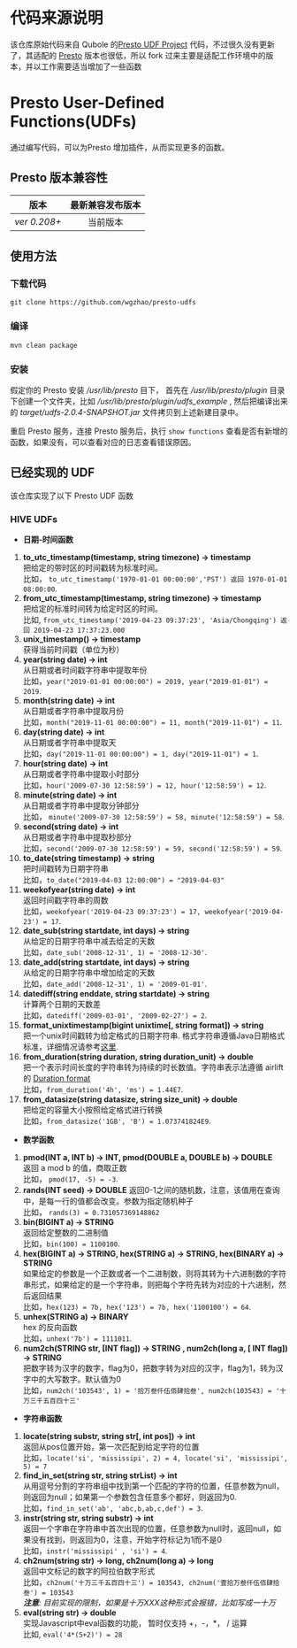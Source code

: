 # 代码来源说明

该仓库原始代码来自 Qubole 的[Presto UDF Project](https://github.com/qubole/presto-udfs) 代码，不过很久没有更新了，其适配的 [Presto](https://prestodb.github.io) 版本也很低，所以 fork 过来主要是适配工作环境中的版本，并以工作需要适当增加了一些函数

# Presto User-Defined Functions(UDFs)

通过编写代码，可以为Presto 增加插件，从而实现更多的函数。

## Presto 版本兼容性

| 版本  | 最新兼容发布版本 |
| ------------- |:-------------:|
| _ver 0.208+_  | 当前版本    |

## 使用方法

### 下载代码

`git clone https://github.com/wgzhao/presto-udfs`

### 编译

`mvn clean package`

### 安装

假定你的 Presto 安装  _/usr/lib/presto_ 目下， 首先在 _/usr/lib/presto/plugin_ 目录下创建一个文件夹，比如 _/usr/lib/presto/plugin/udfs\_example_ ,
然后把编译出来的 _target/udfs-2.0.4-SNAPSHOT.jar_ 文件拷贝到上述新建目录中。

重启 Presto 服务，连接 Presto 服务后，执行 `show functions` 查看是否有新增的函数，如果没有，可以查看对应的日志查看错误原因。

## 已经实现的 UDF

该仓库实现了以下 Presto UDF 函数

### HIVE UDFs

* **日期-时间函数**
  
 1. **to_utc_timestamp(timestamp, string timezone) -> timestamp**   
      把给定的带时区的时间戳转为标准时间。  
      比如， `to_utc_timestamp('1970-01-01 00:00:00','PST') 返回 1970-01-01 08:00:00`.
 2. **from_utc_timestamp(timestamp, string timezone) -> timestamp**  
      把给定的标准时间转为给定时区的时间。   
      比如, `from_utc_timestamp('2019-04-23 09:37:23', 'Asia/Chongqing') 返回 2019-04-23 17:37:23.000`
 3. **unix_timestamp() -> timestamp**  
      获得当前时间戳（单位为秒）
 4. **year(string date) -> int**    
      从日期或者时间戳字符串中提取年份  
      比如，`year("2019-01-01 00:00:00") = 2019, year("2019-01-01") = 2019`.
 5. **month(string date) -> int**  
      从日期或者字符串中提取月份  
      比如，`month("2019-11-01 00:00:00") = 11, month("2019-11-01") = 11`.
 6. **day(string date) -> int**  
      从日期或者字符串中提取天  
      比如，`day("2019-11-01 00:00:00") = 1, day("2019-11-01") = 1`.
 7. **hour(string date) -> int**  
      从日期或者字符串中提取小时部分   
      比如，`hour('2009-07-30 12:58:59') = 12, hour('12:58:59') = 12`.
 8. **minute(string date) -> int**  
      从日期或者字符串中提取分钟部分  
      比如， `minute('2009-07-30 12:58:59') = 58, minute('12:58:59') = 58`.
 9. **second(string date) -> int**  
      从日期或者字符串中提取秒部分  
      比如，`second('2009-07-30 12:58:59') = 59, second('12:58:59') = 59`.
 10. **to_date(string timestamp) -> string**  
      把时间戳转为日期字符串  
      比如，`to_date("2019-04-03 12:00:00") = "2019-04-03"`
 11. **weekofyear(string date) -> int**  
      返回时间戳字符串的周数  
      比如，`weekofyear('2019-04-23 09:37:23') = 17, weekofyear('2019-04-23') = 17`.
 12. **date_sub(string startdate, int days) -> string**  
      从给定的日期字符串中减去给定的天数  
      比如，`date_sub('2008-12-31', 1) = '2008-12-30'`.
 13. **date_add(string startdate, int days) -> string**  
      从给定的日期字符串中增加给定的天数  
      比如，`date_add('2008-12-31', 1) = '2009-01-01'`.
 14. **datediff(string enddate, string startdate) -> string**  
      计算两个日期的天数差  
      比如，`datediff('2009-03-01', '2009-02-27') = 2`.
 15. **format_unixtimestamp(bigint unixtime[, string format]) -> string**  
      把一个unix时间戳转为给定格式的日期字符串. 格式字符串遵循Java日期格式标准，详细情况请参考[这里](https://docs.oracle.com/javase/8/docs/api/java/time/format/DateTimeFormatter.html).
 16. **from_duration(string duration, string duration_unit) -> double**  
      把一个表示时间长度的字符串转为持续的时长数值。字符串表示法遵循 airlift 的 [Duration format](https://github.com/airlift/units/blob/master/src/main/java/io/airlift/units/Duration.java)  
      比如，`from_duration('4h', 'ms') = 1.44E7`.
 17. **from_datasize(string datasize, string size_unit) -> double**  
       把给定的容量大小按照给定格式进行转换  
       比如，`from_datasize('1GB', 'B') = 1.073741824E9`.

* **数学函数**
  
 1. **pmod(INT a, INT b) -> INT, pmod(DOUBLE a, DOUBLE b) -> DOUBLE**  
      返回 a mod b 的值，商取正数  
      比如， `pmod(17, -5) = -3`.
 2. **rands(INT seed) -> DOUBLE**
      返回0-1之间的随机数，注意，该值用在查询中，是每一行的值都会改变。参数为指定随机种子  
      比如， `rands(3) = 0.731057369148862` 
 3. **bin(BIGINT a) -> STRING**  
      返回给定整数的二进制值  
      比如，`bin(100) = 1100100`.
 4. **hex(BIGINT a) -> STRING, hex(STRING a) -> STRING, hex(BINARY a) -> STRING**  
      如果给定的参数是一个正数或者一个二进制数，则将其转为十六进制数的字符串形式，如果给定的是一个字符串，则把每个字符先转为对应的十六进制，然后返回结果  
      比如，h`ex(123) = 7b, hex('123') = 7b, hex('1100100') = 64`.
 5. **unhex(STRING a) -> BINARY**  
      hex 的反向函数  
      比如，`unhex('7b') = 1111011`.
 6. **num2ch(STRING str, [INT flag]) -> STRING , num2ch(long a, [ INT flag]) -> STRING**   
      把数字转为汉字的数字，flag为0，把数字转为对应的汉字，flag为1，转为汉字中的大写数字。默认值为0  
      比如，`num2ch('103543', 1) = '拾万叁仟伍佰肆拾叁', num2ch(103543) = '十万三千五百四十三'`

* **字符串函数**
  
 1. **locate(string substr, string str[, int pos]) -> int**   
      返回从pos位置开始，第一次匹配到给定字符的位置  
      比如，`locate('si', 'mississipi', 2) = 4, locate('si', 'mississipi', 5) = 7`
 2. **find_in_set(string str, string strList) -> int**   
      从用逗号分割的字符串组中找到第一个匹配的字符的位置，任意参数为null，则返回为null；如果第一个参数包含任意多个都好，则返回为0.  
      比如，`find_in_set('ab', 'abc,b,ab,c,def') = 3`.
 3. **instr(string str, string substr) -> int**   
      返回一个字串在字符串中首次出现的位置，任意参数为null时，返回null，如果没有找到，则返回为0，注意，开始字符标记为1而不是0  
      比如，`instr('mississipi' , 'si') = 4`.
 4. **ch2num(string str) -> long, ch2num(long a) -> long**  
      返回中文标记的数字的阿拉伯数字形式  
      比如，`ch2num('十万三千五百四十三') = 103543, ch2num('壹拾万叁仟伍佰肆拾叁') = 103543 `   
      _**注意**: 目前实现的限制，如果是十万XXX这种形式会报错，比如写成一十万_
 5. **eval(string str) -> double**  
      实现Javascript中eval函数的功能， 暂时仅支持 +，-，\*， / 运算  
      比如, `eval('4*(5+2)') = 28`